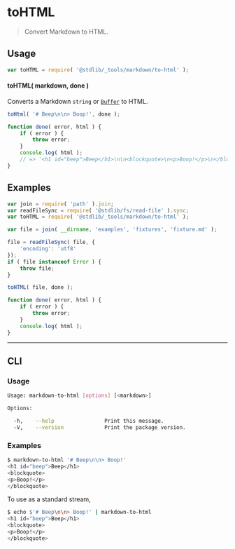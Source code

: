 # toHTML

> Convert Markdown to HTML.

<!-- Section to include introductory text. Make sure to keep an empty line after the intro `section` element and another before the `/section` close. -->

<section class="intro">

</section>

<!-- /.intro -->

<!-- Package usage documentation. -->

<section class="usage">

## Usage

```javascript
var toHTML = require( '@stdlib/_tools/markdown/to-html' );
```

#### toHTML( markdown, done )

Converts a Markdown `string` or [`Buffer`][node-buffer] to HTML.

```javascript
toHtml( '# Beep\n\n> Boop!', done );

function done( error, html ) {
    if ( error ) {
        throw error;
    }
    console.log( html );
    // => '<h1 id="beep">Beep</h1>\n\n<blockquote>\n<p>Boop!</p>\n</blockquote>'
}
```

</section>

<!-- /.usage -->

<!-- Package usage notes. Make sure to keep an empty line after the `section` element and another before the `/section` close. -->

<section class="notes">

</section>

<!-- /.notes -->

<!-- Package usage examples. -->

<section class="examples">

## Examples

```javascript
var join = require( 'path' ).join;
var readFileSync = require( '@stdlib/fs/read-file' ).sync;
var toHTML = require( '@stdlib/_tools/markdown/to-html' );

var file = join( __dirname, 'examples', 'fixtures', 'fixture.md' );

file = readFileSync( file, {
    'encoding': 'utf8'
});
if ( file instanceof Error ) {
    throw file;
}

toHTML( file, done );

function done( error, html ) {
    if ( error ) {
        throw error;
    }
    console.log( html );
}
```

</section>

<!-- /.examples -->

<!-- Section for describing a command-line interface. -->

* * *

<section class="cli">

## CLI

<!-- CLI usage documentation. -->

<section class="usage">

### Usage

```bash
Usage: markdown-to-html [options] [<markdown>]

Options:

  -h,    --help                Print this message.
  -V,    --version             Print the package version.
```

</section>

<!-- /.usage -->

<!-- CLI usage notes. Make sure to keep an empty line after the `section` element and another before the `/section` close. -->

<section class="notes">

</section>

<!-- /.notes -->

<!-- CLI usage examples. -->

<section class="examples">

### Examples

```bash
$ markdown-to-html '# Beep\n\n> Boop!'
<h1 id="beep">Beep</h1>
<blockquote>
<p>Boop!</p>
</blockquote>
```

To use as a standard stream,

```bash
$ echo $'# Beep\n\n> Boop!' | markdown-to-html
<h1 id="beep">Beep</h1>
<blockquote>
<p>Boop!</p>
</blockquote>
```

</section>

<!-- /.examples -->

</section>

<!-- /.cli -->

<!-- Section to include cited references. If references are included, add a horizontal rule *before* the section. Make sure to keep an empty line after the `section` element and another before the `/section` close. -->

<section class="references">

</section>

<!-- /.references -->

<!-- Section for all links. Make sure to keep an empty line after the `section` element and another before the `/section` close. -->

<section class="links">

[node-buffer]: https://nodejs.org/api/buffer.html

</section>

<!-- /.links -->
